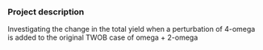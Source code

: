 ### Project description

Investigating the change in the total yield when a perturbation of 4-omega is added to the original TWOB case of omega + 2-omega



